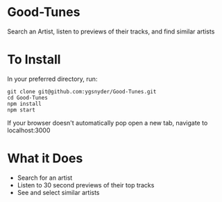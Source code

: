# Good-Tunes
Search an Artist, listen to previews of their tracks, and find similar artists


# To Install
In your preferred directory, run:
```
git clone git@github.com:ygsnyder/Good-Tunes.git
cd Good-Tunes
npm install
npm start
```

If your browser doesn't automatically pop open a new tab, navigate to localhost:3000

# What it Does
* Search for an artist
* Listen to 30 second previews of their top tracks
* See and select similar artists 

